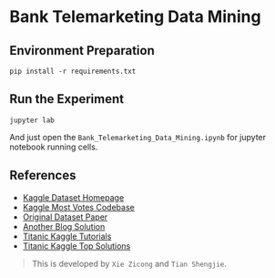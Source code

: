 # Bank Telemarketing Data Mining

## Environment Preparation

```shell
pip install -r requirements.txt
```

## Run the Experiment

```shell
jupyter lab
```

And just open the `Bank_Telemarketing_Data_Mining.ipynb` for jupyter notebook running cells.

## References

- [Kaggle Dataset Homepage](https://www.kaggle.com/datasets/yufengsui/portuguese-bank-marketing-data-set)
- [Kaggle Most Votes Codebase](https://kaggle.com/code/yufengsui/ml-project-bank-telemarketing-analysis)
- [Original Dataset Paper](https://www.sciencedirect.com/science/article/pii/S016792361400061X)
- [Another Blog Solution](https://towardsdatascience.com/machine-learning-case-study-a-data-driven-approach-to-predict-the-success-of-bank-telemarketing-20e37d46c31c)
- [Titanic Kaggle Tutorials](https://kaggle.com/code/startupsci/titanic-data-science-solutions)
- [Titanic Kaggle Top Solutions](https://medium.com/nerd-for-tech/analysis-of-bank-marketing-dataset-by-using-support-vector-machine-svm-1ccae6eaa782)

> This is developed by `Xie Zicong` and `Tian Shengjie`.
